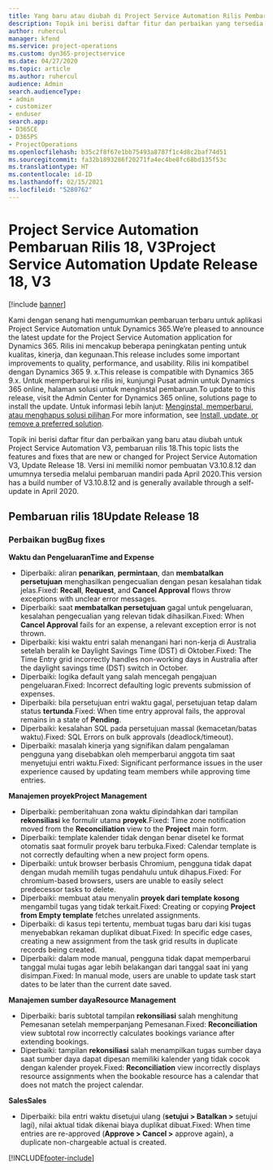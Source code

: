 ```yaml
---
title: Yang baru atau diubah di Project Service Automation Rilis Pembaruan 18, V3
description: Topik ini berisi daftar fitur dan perbaikan yang tersedia di Project Service Automation V3, pembaruan rilis 18, V3.
author: ruhercul
manager: kfend
ms.service: project-operations
ms.custom: dyn365-projectservice
ms.date: 04/27/2020
ms.topic: article
ms.author: ruhercul
audience: Admin
search.audienceType:
- admin
- customizer
- enduser
search.app:
- D365CE
- D365PS
- ProjectOperations
ms.openlocfilehash: b35c2f8f67e1bb75493a8787f1c4d8c2baf74d51
ms.sourcegitcommit: fa32b1893286f20271fa4ec4be8fc68bd135f53c
ms.translationtype: HT
ms.contentlocale: id-ID
ms.lasthandoff: 02/15/2021
ms.locfileid: "5280762"
---
```

# <a name="project-service-automation-update-release-18-v3"></a><span data-ttu-id="b6721-103">Project Service Automation Pembaruan Rilis 18, V3</span><span class="sxs-lookup"><span data-stu-id="b6721-103">Project Service Automation Update Release 18, V3</span></span>

[!include [banner](../includes/psa-now-project-operations.md)]

<span data-ttu-id="b6721-104">Kami dengan senang hati mengumumkan pembaruan terbaru untuk aplikasi Project Service Automation untuk Dynamics 365.</span><span class="sxs-lookup"><span data-stu-id="b6721-104">We’re pleased to announce the latest update for the Project Service Automation application for Dynamics 365.</span></span> <span data-ttu-id="b6721-105">Rilis ini mencakup beberapa peningkatan penting untuk kualitas, kinerja, dan kegunaan.</span><span class="sxs-lookup"><span data-stu-id="b6721-105">This release includes some important improvements to quality, performance, and usability.</span></span> <span data-ttu-id="b6721-106">Rilis ini kompatibel dengan Dynamics 365 9. x.</span><span class="sxs-lookup"><span data-stu-id="b6721-106">This release is compatible with Dynamics 365 9.x.</span></span> <span data-ttu-id="b6721-107">Untuk memperbarui ke rilis ini, kunjungi Pusat admin untuk Dynamics 365 online, halaman solusi untuk menginstal pembaruan.</span><span class="sxs-lookup"><span data-stu-id="b6721-107">To update to this release, visit the Admin Center for Dynamics 365 online, solutions page to install the update.</span></span> <span data-ttu-id="b6721-108">Untuk informasi lebih lanjut: [Menginstal, memperbarui, atau menghapus solusi pilihan](https://docs.microsoft.com/power-platform/admin/install-remove-preferred-solution).</span><span class="sxs-lookup"><span data-stu-id="b6721-108">For more information, see [Install, update, or remove a preferred solution](https://docs.microsoft.com/power-platform/admin/install-remove-preferred-solution).</span></span>

<span data-ttu-id="b6721-109">Topik ini berisi daftar fitur dan perbaikan yang baru atau diubah untuk Project Service Automation V3, pembaruan rilis 18.</span><span class="sxs-lookup"><span data-stu-id="b6721-109">This topic lists the features and fixes that are new or changed for Project Service Automation V3, Update Release 18.</span></span> <span data-ttu-id="b6721-110">Versi ini memiliki nomor pembuatan V3.10.8.12 dan umumnya tersedia melalui pembaruan mandiri pada April 2020.</span><span class="sxs-lookup"><span data-stu-id="b6721-110">This version has a build number of V3.10.8.12 and is generally available through a self-update in April 2020.</span></span>

## <a name="update-release-18"></a><span data-ttu-id="b6721-111">Pembaruan rilis 18</span><span class="sxs-lookup"><span data-stu-id="b6721-111">Update Release 18</span></span>

### <a name="bug-fixes"></a><span data-ttu-id="b6721-112">Perbaikan bug</span><span class="sxs-lookup"><span data-stu-id="b6721-112">Bug fixes</span></span>

<span data-ttu-id="b6721-113">**Waktu dan Pengeluaran**</span><span class="sxs-lookup"><span data-stu-id="b6721-113">**Time and Expense**</span></span>

- <span data-ttu-id="b6721-114">Diperbaiki: aliran **penarikan**, **permintaan**, dan **membatalkan persetujuan** menghasilkan pengecualian dengan pesan kesalahan tidak jelas.</span><span class="sxs-lookup"><span data-stu-id="b6721-114">Fixed: **Recall**, **Request**, and **Cancel Approval** flows throw exceptions with unclear error messages.</span></span>
- <span data-ttu-id="b6721-115">Diperbaiki: saat **membatalkan persetujuan** gagal untuk pengeluaran, kesalahan pengecualian yang relevan tidak dihasilkan.</span><span class="sxs-lookup"><span data-stu-id="b6721-115">Fixed: When **Cancel Approval** fails for an expense, a relevant exception error is not thrown.</span></span>
- <span data-ttu-id="b6721-116">Diperbaiki: kisi waktu entri salah menangani hari non-kerja di Australia setelah beralih ke Daylight Savings Time (DST) di Oktober.</span><span class="sxs-lookup"><span data-stu-id="b6721-116">Fixed: The Time Entry grid incorrectly handles non-working days in Australia after the daylight savings time (DST) switch in October.</span></span>
- <span data-ttu-id="b6721-117">Diperbaiki: logika default yang salah mencegah pengajuan pengeluaran.</span><span class="sxs-lookup"><span data-stu-id="b6721-117">Fixed: Incorrect defaulting logic prevents submission of expenses.</span></span>
- <span data-ttu-id="b6721-118">Diperbaiki: bila persetujuan entri waktu gagal, persetujuan tetap dalam status **tertunda**.</span><span class="sxs-lookup"><span data-stu-id="b6721-118">Fixed: When time entry approval fails, the approval remains in a state of **Pending**.</span></span>
- <span data-ttu-id="b6721-119">Diperbaiki: kesalahan SQL pada persetujuan massal (kemacetan/batas waktu).</span><span class="sxs-lookup"><span data-stu-id="b6721-119">Fixed: SQL Errors on bulk approvals (deadlock/timeout).</span></span>
- <span data-ttu-id="b6721-120">Diperbaiki: masalah kinerja yang signifikan dalam pengalaman pengguna yang disebabkan oleh memperbarui anggota tim saat menyetujui entri waktu.</span><span class="sxs-lookup"><span data-stu-id="b6721-120">Fixed: Significant performance issues in the user experience caused by updating team members while approving time entries.</span></span>

<span data-ttu-id="b6721-121">**Manajemen proyek**</span><span class="sxs-lookup"><span data-stu-id="b6721-121">**Project Management**</span></span>

- <span data-ttu-id="b6721-122">Diperbaiki: pemberitahuan zona waktu dipindahkan dari tampilan **rekonsiliasi** ke formulir utama **proyek**.</span><span class="sxs-lookup"><span data-stu-id="b6721-122">Fixed: Time zone notification moved from the **Reconciliation** view to the **Project** main form.</span></span>
- <span data-ttu-id="b6721-123">Diperbaiki: template kalender tidak dengan benar disetel ke format otomatis saat formulir proyek baru terbuka.</span><span class="sxs-lookup"><span data-stu-id="b6721-123">Fixed: Calendar template is not correctly defaulting when a new project form opens.</span></span>
- <span data-ttu-id="b6721-124">Diperbaiki: untuk browser berbasis Chromium, pengguna tidak dapat dengan mudah memilih tugas pendahulu untuk dihapus.</span><span class="sxs-lookup"><span data-stu-id="b6721-124">Fixed: For chromium-based browsers, users are unable to easily select predecessor tasks to delete.</span></span>
- <span data-ttu-id="b6721-125">Diperbaiki: membuat atau menyalin **proyek dari template kosong** mengambil tugas yang tidak terkait.</span><span class="sxs-lookup"><span data-stu-id="b6721-125">Fixed: Creating or copying **Project from Empty template** fetches unrelated assignments.</span></span>
- <span data-ttu-id="b6721-126">Diperbaiki: di kasus tepi tertentu, membuat tugas baru dari kisi tugas menyebabkan rekaman duplikat dibuat.</span><span class="sxs-lookup"><span data-stu-id="b6721-126">Fixed: In specific edge cases, creating a new assignment from the task grid results in duplicate records being created.</span></span>
- <span data-ttu-id="b6721-127">Diperbaiki: dalam mode manual, pengguna tidak dapat memperbarui tanggal mulai tugas agar lebih belakangan dari tanggal saat ini yang disimpan.</span><span class="sxs-lookup"><span data-stu-id="b6721-127">Fixed: In manual mode, users are unable to update task start dates to be later than the current date saved.</span></span>

<span data-ttu-id="b6721-128">**Manajemen sumber daya**</span><span class="sxs-lookup"><span data-stu-id="b6721-128">**Resource Management**</span></span>

- <span data-ttu-id="b6721-129">Diperbaiki: baris subtotal tampilan **rekonsiliasi** salah menghitung Pemesanan setelah memperpanjang Pemesanan.</span><span class="sxs-lookup"><span data-stu-id="b6721-129">Fixed: **Reconciliation** view subtotal row incorrectly calculates bookings variance after extending bookings.</span></span>
- <span data-ttu-id="b6721-130">Diperbaiki: tampilan **rekonsiliasi** salah menampilkan tugas sumber daya saat sumber daya dapat dipesan memiliki kalender yang tidak cocok dengan kalender proyek.</span><span class="sxs-lookup"><span data-stu-id="b6721-130">Fixed: **Reconciliation** view incorrectly displays resource assignments when the bookable resource has a calendar that does not match the project calendar.</span></span>

<span data-ttu-id="b6721-131">**Sales**</span><span class="sxs-lookup"><span data-stu-id="b6721-131">**Sales**</span></span>

- <span data-ttu-id="b6721-132">Diperbaiki: bila entri waktu disetujui ulang (**setujui > Batalkan >** setujui lagi), nilai aktual tidak dikenai biaya duplikat dibuat.</span><span class="sxs-lookup"><span data-stu-id="b6721-132">Fixed: When time entries are re-approved (**Approve > Cancel >** approve again), a duplicate non-chargeable actual is created.</span></span>


[!INCLUDE[footer-include](../includes/footer-banner.md)]